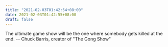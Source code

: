 ```yaml
---
title: "2021-02-03T01:42:54+08:00"
date: 2021-02-03T01:42:55+08:00
draft: false
---
```


The ultimate game show will be the one where somebody gets killed at the end.
		-- Chuck Barris, creator of "The Gong Show"
